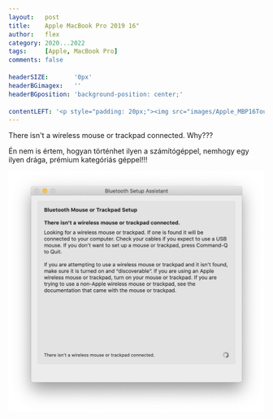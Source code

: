 ```yaml
---
layout:   post
title:    Apple MacBook Pro 2019 16"
author:   flex
category: 2020...2022
tags:     [Apple, MacBook Pro]
comments: false

headerSIZE:       '0px'
headerBGimagex:   ''
headerBGposition: 'background-position: center;'

contentLEFT: '<p style="padding: 20px;"><img src="images/Apple_MBP16Touch-Silver-2019_nobg.png"></p>'
---
```


There isn't a wireless mouse or trackpad connected. Why???

Én nem is értem, hogyan történhet ilyen a számítógéppel, nemhogy egy ilyen drága, prémium kategóriás géppel!!!

<img src="images/Screenshot_2022-05-21_at_19.05.16.png">